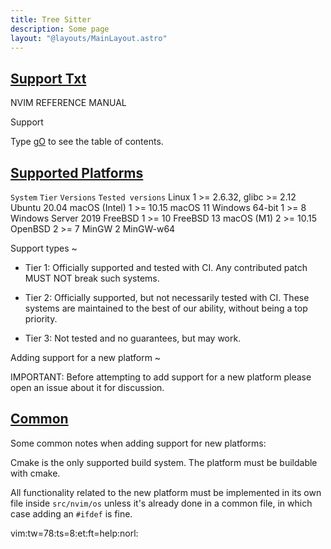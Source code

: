 ```yaml
---
title: Tree Sitter
description: Some page
layout: "@layouts/MainLayout.astro"
---
```



## <a id="Nvim" class="section-title" href="#Nvim"> Support Txt</a> 

NVIM REFERENCE MANUAL


Support

Type [gO](#gO) to see the table of contents.


## <a id="supported-platforms" class="section-title" href="#supported-platforms">Supported Platforms</a> 

`System`          `Tier`      `Versions`                  `Tested versions`
Linux            1      >= 2.6.32, glibc >= 2.12     Ubuntu 20.04
macOS (Intel)    1      >= 10.15                     macOS 11
Windows 64-bit   1      >= 8                         Windows Server 2019
FreeBSD          1      >= 10                        FreeBSD 13
macOS (M1)       2      >= 10.15
OpenBSD          2      >= 7
MinGW            2      MinGW-w64

Support types ~

* Tier 1: Officially supported and tested with CI. Any contributed patch
MUST NOT break such systems.

* Tier 2: Officially supported, but not necessarily tested with CI. These
systems are maintained to the best of our ability, without being a top
priority.

* Tier 3: Not tested and no guarantees, but may work.

Adding support for a new platform ~

IMPORTANT: Before attempting to add support for a new platform please open
an issue about it for discussion.


## <a id="" class="section-title" href="#">Common</a> 

Some common notes when adding support for new platforms:

Cmake is the only supported build system. The platform must be buildable with cmake.

All functionality related to the new platform must be implemented in its own
file inside `src/nvim/os` unless it's already done in a common file, in which
case adding an `#ifdef` is fine.


vim:tw=78:ts=8:et:ft=help:norl:

